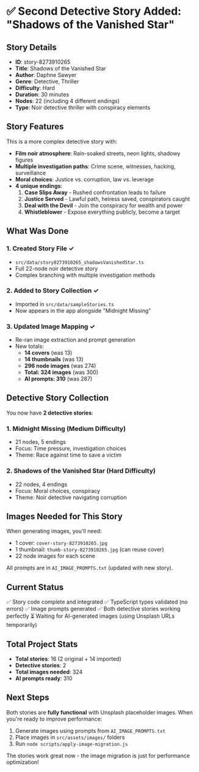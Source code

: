 # ✅ Second Detective Story Added: "Shadows of the Vanished Star"

## Story Details

- **ID**: story-8273910265
- **Title**: Shadows of the Vanished Star
- **Author**: Daphne Sawyer
- **Genre**: Detective, Thriller
- **Difficulty**: Hard
- **Duration**: 30 minutes
- **Nodes**: 22 (including 4 different endings)
- **Type**: Noir detective thriller with conspiracy elements

## Story Features

This is a more complex detective story with:

- **Film noir atmosphere**: Rain-soaked streets, neon lights, shadowy figures
- **Multiple investigation paths**: Crime scene, witnesses, hacking, surveillance
- **Moral choices**: Justice vs. corruption, law vs. leverage
- **4 unique endings**:
  1. **Case Slips Away** - Rushed confrontation leads to failure
  2. **Justice Served** - Lawful path, heiress saved, conspirators caught
  3. **Deal with the Devil** - Join the conspiracy for wealth and power
  4. **Whistleblower** - Expose everything publicly, become a target

## What Was Done

### 1. Created Story File ✓

- `src/data/story8273910265_shadowsVanishedStar.ts`
- Full 22-node noir detective story
- Complex branching with multiple investigation methods

### 2. Added to Story Collection ✓

- Imported in `src/data/sampleStories.ts`
- Now appears in the app alongside "Midnight Missing"

### 3. Updated Image Mapping ✓

- Re-ran image extraction and prompt generation
- New totals:
  - **14 covers** (was 13)
  - **14 thumbnails** (was 13)
  - **296 node images** (was 274)
  - **Total: 324 images** (was 300)
  - **AI prompts: 310** (was 287)

## Detective Story Collection

You now have **2 detective stories**:

### 1. Midnight Missing (Medium Difficulty)

- 21 nodes, 5 endings
- Focus: Time pressure, investigation choices
- Theme: Race against time to save a victim

### 2. Shadows of the Vanished Star (Hard Difficulty)

- 22 nodes, 4 endings
- Focus: Moral choices, conspiracy
- Theme: Noir detective navigating corruption

## Images Needed for This Story

When generating images, you'll need:

- 1 cover: `cover-story-8273910265.jpg`
- 1 thumbnail: `thumb-story-8273910265.jpg` (can reuse cover)
- 22 node images for each scene

All prompts are in `AI_IMAGE_PROMPTS.txt` (updated with new story).

## Current Status

✅ Story code complete and integrated
✅ TypeScript types validated (no errors)
✅ Image prompts generated
✅ Both detective stories working perfectly
⏳ Waiting for AI-generated images (using Unsplash URLs temporarily)

## Total Project Stats

- **Total stories**: 16 (2 original + 14 imported)
- **Detective stories**: 2
- **Total images needed**: 324
- **AI prompts ready**: 310

## Next Steps

Both stories are **fully functional** with Unsplash placeholder images. When you're ready to improve performance:

1. Generate images using prompts from `AI_IMAGE_PROMPTS.txt`
2. Place images in `src/assets/images/` folders
3. Run `node scripts/apply-image-migration.js`

The stories work great now - the image migration is just for performance optimization!

